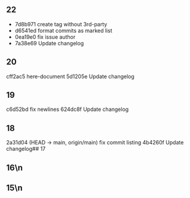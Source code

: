 ## 22
- 7d8b971 create tag without 3rd-party
- d6541ed format commits as marked list
- 0ea19e0 fix issue author
- 7a38e69 Update changelog
## 20
cff2ac5 here-document
5d1205e Update changelog
## 19
c6d52bd fix newlines
624dc8f Update changelog
## 18
 2a31d04 (HEAD -> main, origin/main) fix commit listing
4b4260f Update changelog## 17
 ## 16\n 
## 15\n 
